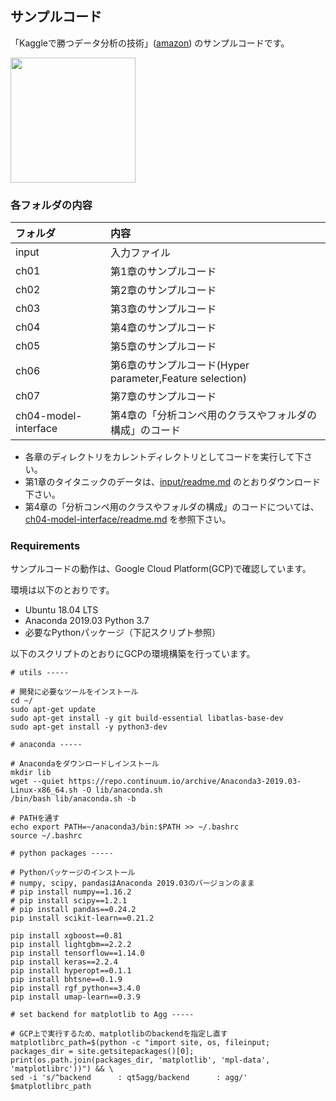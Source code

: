 ## サンプルコード

「Kaggleで勝つデータ分析の技術」([amazon](https://www.amazon.co.jp/dp/4297108437)) のサンプルコードです。

<img src="misc/cover_small.jpg" width="200">

### 各フォルダの内容

|フォルダ| 内容 |
|:----|:-------|
| input | 入力ファイル |
| ch01 | 第1章のサンプルコード |
| ch02 | 第2章のサンプルコード |
| ch03 | 第3章のサンプルコード |
| ch04 | 第4章のサンプルコード |
| ch05 | 第5章のサンプルコード |
| ch06 | 第6章のサンプルコード(Hyper parameter,Feature selection) |
| ch07 | 第7章のサンプルコード |
| ch04-model-interface | 第4章の「分析コンペ用のクラスやフォルダの構成」のコード |

* 各章のディレクトリをカレントディレクトリとしてコードを実行して下さい。
* 第1章のタイタニックのデータは、[input/readme.md](input/readme.md) のとおりダウンロード下さい。
* 第4章の「分析コンペ用のクラスやフォルダの構成」のコードについては、[ch04-model-interface/readme.md](ch04-model-interface) を参照下さい。


### Requirements

サンプルコードの動作は、Google Cloud Platform(GCP)で確認しています。  

環境は以下のとおりです。

* Ubuntu 18.04 LTS  
* Anaconda 2019.03 Python 3.7
* 必要なPythonパッケージ（下記スクリプト参照）

以下のスクリプトのとおりにGCPの環境構築を行っています。
```
# utils -----

# 開発に必要なツールをインストール
cd ~/
sudo apt-get update
sudo apt-get install -y git build-essential libatlas-base-dev
sudo apt-get install -y python3-dev

# anaconda -----

# Anacondaをダウンロードしインストール
mkdir lib
wget --quiet https://repo.continuum.io/archive/Anaconda3-2019.03-Linux-x86_64.sh -O lib/anaconda.sh
/bin/bash lib/anaconda.sh -b

# PATHを通す
echo export PATH=~/anaconda3/bin:$PATH >> ~/.bashrc
source ~/.bashrc

# python packages -----

# Pythonパッケージのインストール
# numpy, scipy, pandasはAnaconda 2019.03のバージョンのまま
# pip install numpy==1.16.2 
# pip install scipy==1.2.1 
# pip install pandas==0.24.2
pip install scikit-learn==0.21.2

pip install xgboost==0.81
pip install lightgbm==2.2.2
pip install tensorflow==1.14.0
pip install keras==2.2.4
pip install hyperopt==0.1.1
pip install bhtsne==0.1.9
pip install rgf_python==3.4.0
pip install umap-learn==0.3.9

# set backend for matplotlib to Agg -----

# GCP上で実行するため、matplotlibのbackendを指定し直す
matplotlibrc_path=$(python -c "import site, os, fileinput; packages_dir = site.getsitepackages()[0]; print(os.path.join(packages_dir, 'matplotlib', 'mpl-data', 'matplotlibrc'))") && \
sed -i 's/^backend      : qt5agg/backend      : agg/' $matplotlibrc_path
```
